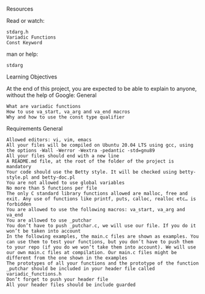 
Resources

Read or watch:

    stdarg.h
    Variadic Functions
    Const Keyword

man or help:

    stdarg

Learning Objectives

At the end of this project, you are expected to be able to explain to anyone, without the help of Google:
General

    What are variadic functions
    How to use va_start, va_arg and va_end macros
    Why and how to use the const type qualifier

Requirements
General

    Allowed editors: vi, vim, emacs
    All your files will be compiled on Ubuntu 20.04 LTS using gcc, using the options -Wall -Werror -Wextra -pedantic -std=gnu89
    All your files should end with a new line
    A README.md file, at the root of the folder of the project is mandatory
    Your code should use the Betty style. It will be checked using betty-style.pl and betty-doc.pl
    You are not allowed to use global variables
    No more than 5 functions per file
    The only C standard library functions allowed are malloc, free and exit. Any use of functions like printf, puts, calloc, realloc etc… is forbidden
    You are allowed to use the following macros: va_start, va_arg and va_end
    You are allowed to use _putchar
    You don’t have to push _putchar.c, we will use our file. If you do it won’t be taken into account
    In the following examples, the main.c files are shown as examples. You can use them to test your functions, but you don’t have to push them to your repo (if you do we won’t take them into account). We will use our own main.c files at compilation. Our main.c files might be different from the one shown in the examples
    The prototypes of all your functions and the prototype of the function _putchar should be included in your header file called variadic_functions.h
    Don’t forget to push your header file
    All your header files should be include guarded


